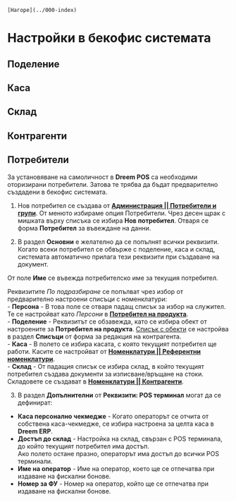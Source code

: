 ```{only} html
[Нагоре](../000-index)
```

# **Настройки в бекофис системата**



## **Поделение**



## **Каса**



## **Склад**



## **Контрагенти**



## **Потребители**

За установяване на самоличност в **Dreem POS** са необходими оторизирани потребители. Затова те трябва да бъдат предварително създадени в бекофис системата.   

1) Нов потребител се създава от [**Администрация || Потребители и групи**](../../erp/001-ref/004-settings/001-users.md). От менюто избираме опция Потребители. Чрез десен щрак с мишката върху списъка се избира **Нов потребител**. Отваря се форма **Потребител** за въвеждане на данни.  

2) В раздел **Основни** е желателно да се попълнят всички реквизити. Когато всеки потребител се обвърже с поделение, каса и склад, системата автоматично прилага тези реквизити при създаване на документ.  

От поле **Име** се въвежда потребителско име за текущия потребител.  

Реквизитите *По подразбиране* се попълват чрез избор от предварително настроени списъци с номенклатури:  
    - **Персона** - В това поле се отваря падащ списък за избор на служител. Те се настройват като *Персони* в [**Потребител на продукта**](../../../start/001-product-owner.md).  
    - **Поделение** - Реквизитът се обзавежда, като се избира обект от настроените за **Потребител на продукта**. [Списък с обекти](../../erp/001-ref/001-nomenclatures/002-contragents.md) се настройва в раздел **Списъци** от форма за редакция на контрагента.  
    - **Каса** - В полето се избира касата, с която текущият потребител ще работи. Касите се настройват от [**Номенклатури || Референтни номенклатури**](../../erp/001-ref/001-nomenclatures/001-ref-nomenclatures.md).    
    - **Склад** - От падащия списък се избира склад, в който текущият потребител създава документи за изписване/връщане на стоки. Складовете се създават в [**Номенклатури || Контрагенти**](../../erp/001-ref/001-nomenclatures/002-contragents.md).  

3) В раздел **Допълнителни** от **Реквизити: POS терминал** могат да се дефинират:  
 - **Каса персонално чекмедже** - Когато операторът се отчита от собствена каса-чекмедже, се избира настроена за целта каса в **Dreem ERP**.  
 - **Достъп до склад** - Настройка на склад, свързан с POS терминала, до който текущият потребител има достъп.  
 Ако полето остане празно, операторът има достъп до всички POS терминали.  
 - **Име на оператор** - Име на оператор, което ще се отпечатва при издаване на фискални бонове.  
 - **Номер за ФУ** - Номер на оператор, който ще се отпечатва при издаване на фискални бонове.  